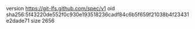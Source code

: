 version https://git-lfs.github.com/spec/v1
oid sha256:5f43220de552f0c930e193518236cadf84c6b5f659f21038b4f23431e2dade71
size 2656
